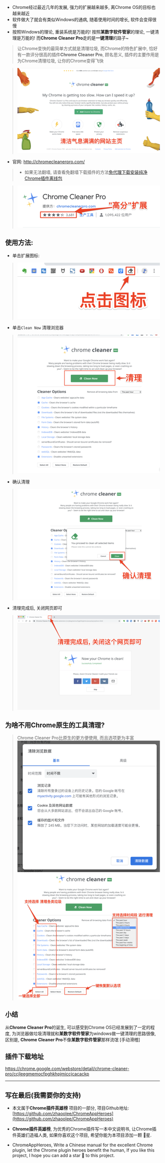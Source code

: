 - Chrome经过最近几年的发展, 强力的扩展越来越多, 离Chrome OS的目标也越来越近
- 软件做大了就会有类似Windows的通病, 随着使用时间的增长, 软件会变得很慢
- 按照Windows的理论, 重装系统是万能的! 按照**某数字软件管家**的理论, 一键清理是万能的! 而**Chrome Cleaner Pro**走的是**一键清理**的路子~

> 让Chrome变快的最简单方式就是清理垃圾, 而Chrome的特色扩展中, 恰好有一款评分很高的插件**Chrome Cleaner Pro**, 顾名思义, 插件的主要作用是为Chrome清理垃圾, 让你的Chrome变得飞快

> ![](https://raw.githubusercontent.com/zhaoolee/GraphBed/master/ChromeAppHeroes/282f321517e249968f349bda10a4f474.png)

- 官网: http://chromecleanerpro.com/

> - 如果无法翻墙, 请查看免翻墙下载插件的方法[免代理下载安装纯净Chrome插件离线包](https://www.jianshu.com/p/02115e262c4f)

> ![](https://raw.githubusercontent.com/zhaoolee/GraphBed/master/ChromeAppHeroes/bc1b9558c87a423abca709de742826e8.png)

## 使用方法:
- 单击扩展图标:

> ![](https://raw.githubusercontent.com/zhaoolee/GraphBed/master/ChromeAppHeroes/c39d0727962f4d8cada9975c72c04820.png)

- 单击`Clean Now` 清理浏览器

> ![](https://raw.githubusercontent.com/zhaoolee/GraphBed/master/ChromeAppHeroes/cc1f88ce77b646f2adbf9d62403e56ef.png)

- 确认清理

> ![](https://raw.githubusercontent.com/zhaoolee/GraphBed/master/ChromeAppHeroes/fccdf819bfa043dfb312a80995c858ee.png)

- 清理完成后, 关闭网页即可
> ![](https://raw.githubusercontent.com/zhaoolee/GraphBed/master/ChromeAppHeroes/6645ff81a6164660a5749a7a56ce8b1f.png)

## 为啥不用Chrome原生的工具清理?
> Chrome Cleaner Pro比原生的更方便使用, 而且选项更为丰富
> ![](https://raw.githubusercontent.com/zhaoolee/GraphBed/master/ChromeAppHeroes/0cf16026ce9247c49eebd7877d663559.png)
> ![](https://raw.githubusercontent.com/zhaoolee/GraphBed/master/ChromeAppHeroes/c8e36ef5fd1b47e19260eec271a5e608.png)

## 小结
从**Chrome Cleaner Pro**的诞生, 可以感受到Chrome OS已经发展到了一定的程度, 为浏览器做垃圾清理就和**某数字软件管家**为windows做一键清理的思路很像, 区别是, **Chrome Cleaner Pro**不像**某数字软件管家**那样流氓 [手动滑稽]


## 插件下载地址

https://chrome.google.com/webstore/detail/chrome-cleaner-pro/ccjleegmemocfpghkhpjmiccjcacackp


---

## 写在最后(我需要你的支持)
- 本文属于**Chrome插件英雄榜** 项目的一部分, 项目Github地址: [https://github.com/zhaoolee/ChromeAppHeroes](https://github.com/zhaoolee/ChromeAppHeroes)

- **Chrome插件英雄榜**, 为优秀的Chrome插件写一本中文说明书, 让Chrome插件英雄们造福人类, 如果你喜欢这个项目, 希望你能为本项目添加一颗 🌟星.

- ChromeAppHeroes, Write a Chinese manual for the excellent Chrome plugin, let the Chrome plugin heroes benefit the human, If you like this project, I hope you can add a star 🌟 to this project.